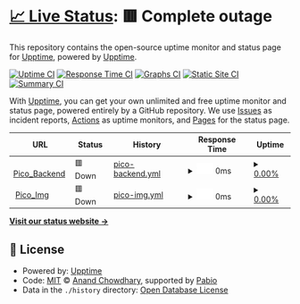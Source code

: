 # [📈 Live Status](https://upptime.github.io/upptime): <!--live status--> **🟥 Complete outage**

This repository contains the open-source uptime monitor and status page for [Upptime](https://upptime.js.org), powered by [Upptime](https://github.com/upptime/upptime).

[![Uptime CI](https://github.com/upptime/upptime/workflows/Uptime%20CI/badge.svg)](https://github.com/upptime/upptime/actions?query=workflow%3A%22Uptime+CI%22)
[![Response Time CI](https://github.com/upptime/upptime/workflows/Response%20Time%20CI/badge.svg)](https://github.com/upptime/upptime/actions?query=workflow%3A%22Response+Time+CI%22)
[![Graphs CI](https://github.com/upptime/upptime/workflows/Graphs%20CI/badge.svg)](https://github.com/upptime/upptime/actions?query=workflow%3A%22Graphs+CI%22)
[![Static Site CI](https://github.com/upptime/upptime/workflows/Static%20Site%20CI/badge.svg)](https://github.com/upptime/upptime/actions?query=workflow%3A%22Static+Site+CI%22)
[![Summary CI](https://github.com/upptime/upptime/workflows/Summary%20CI/badge.svg)](https://github.com/upptime/upptime/actions?query=workflow%3A%22Summary+CI%22)

With [Upptime](https://upptime.js.org), you can get your own unlimited and free uptime monitor and status page, powered entirely by a GitHub repository. We use [Issues](https://github.com/upptime/upptime/issues) as incident reports, [Actions](https://github.com/upptime/upptime/actions) as uptime monitors, and [Pages](https://upptime.github.io/upptime) for the status page.

<!--start: status pages-->
<!-- This summary is generated by Upptime (https://github.com/upptime/upptime) -->
<!-- Do not edit this manually, your changes will be overwritten -->
<!-- prettier-ignore -->
| URL | Status | History | Response Time | Uptime |
| --- | ------ | ------- | ------------- | ------ |
| <img alt="" src="https://icons.duckduckgo.com/ip3/pico.cloudlan.space.ico" height="13"> [Pico_Backend](https://pico.cloudlan.space) | 🟥 Down | [pico-backend.yml](https://github.com/Lyc0430/pico_status/commits/HEAD/history/pico-backend.yml) | <details><summary><img alt="Response time graph" src="./graphs/pico-backend/response-time-week.png" height="20"> 0ms</summary><br><a href="https://lyc0430.github.io/history/pico-backend"><img alt="Response time 1170" src="https://img.shields.io/endpoint?url=https%3A%2F%2Fraw.githubusercontent.com%2FLyc0430%2Fpico_status%2FHEAD%2Fapi%2Fpico-backend%2Fresponse-time.json"></a><br><a href="https://lyc0430.github.io/history/pico-backend"><img alt="24-hour response time 0" src="https://img.shields.io/endpoint?url=https%3A%2F%2Fraw.githubusercontent.com%2FLyc0430%2Fpico_status%2FHEAD%2Fapi%2Fpico-backend%2Fresponse-time-day.json"></a><br><a href="https://lyc0430.github.io/history/pico-backend"><img alt="7-day response time 0" src="https://img.shields.io/endpoint?url=https%3A%2F%2Fraw.githubusercontent.com%2FLyc0430%2Fpico_status%2FHEAD%2Fapi%2Fpico-backend%2Fresponse-time-week.json"></a><br><a href="https://lyc0430.github.io/history/pico-backend"><img alt="30-day response time 0" src="https://img.shields.io/endpoint?url=https%3A%2F%2Fraw.githubusercontent.com%2FLyc0430%2Fpico_status%2FHEAD%2Fapi%2Fpico-backend%2Fresponse-time-month.json"></a><br><a href="https://lyc0430.github.io/history/pico-backend"><img alt="1-year response time 1170" src="https://img.shields.io/endpoint?url=https%3A%2F%2Fraw.githubusercontent.com%2FLyc0430%2Fpico_status%2FHEAD%2Fapi%2Fpico-backend%2Fresponse-time-year.json"></a></details> | <details><summary><a href="https://lyc0430.github.io/history/pico-backend">0.00%</a></summary><a href="https://lyc0430.github.io/history/pico-backend"><img alt="All-time uptime 31.97%" src="https://img.shields.io/endpoint?url=https%3A%2F%2Fraw.githubusercontent.com%2FLyc0430%2Fpico_status%2FHEAD%2Fapi%2Fpico-backend%2Fuptime.json"></a><br><a href="https://lyc0430.github.io/history/pico-backend"><img alt="24-hour uptime 0.00%" src="https://img.shields.io/endpoint?url=https%3A%2F%2Fraw.githubusercontent.com%2FLyc0430%2Fpico_status%2FHEAD%2Fapi%2Fpico-backend%2Fuptime-day.json"></a><br><a href="https://lyc0430.github.io/history/pico-backend"><img alt="7-day uptime 0.00%" src="https://img.shields.io/endpoint?url=https%3A%2F%2Fraw.githubusercontent.com%2FLyc0430%2Fpico_status%2FHEAD%2Fapi%2Fpico-backend%2Fuptime-week.json"></a><br><a href="https://lyc0430.github.io/history/pico-backend"><img alt="30-day uptime 0.00%" src="https://img.shields.io/endpoint?url=https%3A%2F%2Fraw.githubusercontent.com%2FLyc0430%2Fpico_status%2FHEAD%2Fapi%2Fpico-backend%2Fuptime-month.json"></a><br><a href="https://lyc0430.github.io/history/pico-backend"><img alt="1-year uptime 31.97%" src="https://img.shields.io/endpoint?url=https%3A%2F%2Fraw.githubusercontent.com%2FLyc0430%2Fpico_status%2FHEAD%2Fapi%2Fpico-backend%2Fuptime-year.json"></a></details>
| <img alt="" src="https://icons.duckduckgo.com/ip3/pico.cloudlan.space.ico" height="13"> [Pico_Img](https://pico.cloudlan.space/media/f3cd1b310a55b3198859224805a98226cffc177d-320.jpg) | 🟥 Down | [pico-img.yml](https://github.com/Lyc0430/pico_status/commits/HEAD/history/pico-img.yml) | <details><summary><img alt="Response time graph" src="./graphs/pico-img/response-time-week.png" height="20"> 0ms</summary><br><a href="https://lyc0430.github.io/history/pico-img"><img alt="Response time 753" src="https://img.shields.io/endpoint?url=https%3A%2F%2Fraw.githubusercontent.com%2FLyc0430%2Fpico_status%2FHEAD%2Fapi%2Fpico-img%2Fresponse-time.json"></a><br><a href="https://lyc0430.github.io/history/pico-img"><img alt="24-hour response time 0" src="https://img.shields.io/endpoint?url=https%3A%2F%2Fraw.githubusercontent.com%2FLyc0430%2Fpico_status%2FHEAD%2Fapi%2Fpico-img%2Fresponse-time-day.json"></a><br><a href="https://lyc0430.github.io/history/pico-img"><img alt="7-day response time 0" src="https://img.shields.io/endpoint?url=https%3A%2F%2Fraw.githubusercontent.com%2FLyc0430%2Fpico_status%2FHEAD%2Fapi%2Fpico-img%2Fresponse-time-week.json"></a><br><a href="https://lyc0430.github.io/history/pico-img"><img alt="30-day response time 0" src="https://img.shields.io/endpoint?url=https%3A%2F%2Fraw.githubusercontent.com%2FLyc0430%2Fpico_status%2FHEAD%2Fapi%2Fpico-img%2Fresponse-time-month.json"></a><br><a href="https://lyc0430.github.io/history/pico-img"><img alt="1-year response time 753" src="https://img.shields.io/endpoint?url=https%3A%2F%2Fraw.githubusercontent.com%2FLyc0430%2Fpico_status%2FHEAD%2Fapi%2Fpico-img%2Fresponse-time-year.json"></a></details> | <details><summary><a href="https://lyc0430.github.io/history/pico-img">0.00%</a></summary><a href="https://lyc0430.github.io/history/pico-img"><img alt="All-time uptime 7.20%" src="https://img.shields.io/endpoint?url=https%3A%2F%2Fraw.githubusercontent.com%2FLyc0430%2Fpico_status%2FHEAD%2Fapi%2Fpico-img%2Fuptime.json"></a><br><a href="https://lyc0430.github.io/history/pico-img"><img alt="24-hour uptime 0.00%" src="https://img.shields.io/endpoint?url=https%3A%2F%2Fraw.githubusercontent.com%2FLyc0430%2Fpico_status%2FHEAD%2Fapi%2Fpico-img%2Fuptime-day.json"></a><br><a href="https://lyc0430.github.io/history/pico-img"><img alt="7-day uptime 0.00%" src="https://img.shields.io/endpoint?url=https%3A%2F%2Fraw.githubusercontent.com%2FLyc0430%2Fpico_status%2FHEAD%2Fapi%2Fpico-img%2Fuptime-week.json"></a><br><a href="https://lyc0430.github.io/history/pico-img"><img alt="30-day uptime 0.00%" src="https://img.shields.io/endpoint?url=https%3A%2F%2Fraw.githubusercontent.com%2FLyc0430%2Fpico_status%2FHEAD%2Fapi%2Fpico-img%2Fuptime-month.json"></a><br><a href="https://lyc0430.github.io/history/pico-img"><img alt="1-year uptime 7.20%" src="https://img.shields.io/endpoint?url=https%3A%2F%2Fraw.githubusercontent.com%2FLyc0430%2Fpico_status%2FHEAD%2Fapi%2Fpico-img%2Fuptime-year.json"></a></details>

<!--end: status pages-->

[**Visit our status website →**](https://upptime.github.io/upptime)

## 📄 License

- Powered by: [Upptime](https://github.com/upptime/upptime)
- Code: [MIT](./LICENSE) © [Anand Chowdhary](https://anandchowdhary.com), supported by [Pabio](https://pabio.com)
- Data in the `./history` directory: [Open Database License](https://opendatacommons.org/licenses/odbl/1-0/)
